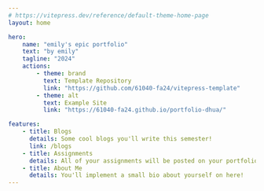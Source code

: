 ```yaml
---
# https://vitepress.dev/reference/default-theme-home-page
layout: home

hero:
    name: "emily's epic portfolio"
    text: "by emily"
    tagline: "2024"
    actions:
        - theme: brand
          text: Template Repository
          link: "https://github.com/61040-fa24/vitepress-template"
        - theme: alt
          text: Example Site
          link: "https://61040-fa24.github.io/portfolio-dhua/"

features:
    - title: Blogs
      details: Some cool blogs you'll write this semester!
      link: /blogs
    - title: Assignments
      details: All of your assignments will be posted on your portfolio.
    - title: About Me
      details: You'll implement a small bio about yourself on here!
---
```


